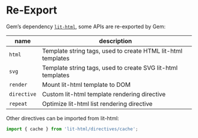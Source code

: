 # Re-Export

Gem’s dependency [`lit-html`](https://lit.dev/docs/templates/overview/), some APIs are re-exported by Gem:

| name        | description                                                    |
| ----------- | -------------------------------------------------------------- |
| `html`      | Template string tags, used to create HTML lit-html templates   |
| `svg`       | Template string tags, used to create SVG lit-html templates    |
| `render`    | Mount lit-html template to DOM                                 |
| `directive` | Custom lit-html template rendering directive                   |
| `repeat`    | Optimize lit-html list rendering directive                     |

Other directives can be imported from lit-html:

```js
import { cache } from 'lit-html/directives/cache';
```
